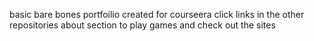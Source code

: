 basic bare bones portfoilio created for courseera click links in the other repositories about section to play games and check out the sites
